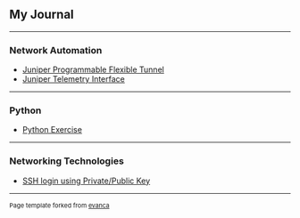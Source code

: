 ## My Journal

---

### Network Automation

- [Juniper Programmable Flexible Tunnel](https://github.com/tripathivinay82/flex-route/)
- [Juniper Telemetry Interface](/JTI_gRPC_SSL)

---

### Python 

- [Python Exercise](https://github.com/tripathivinay82/MyPython/)

---

### Networking Technologies

- [SSH login using Private/Public Key](/ssh_login_key.md)


---
<p style="font-size:11px">Page template forked from <a href="https://github.com/evanca/quick-portfolio">evanca</a></p>
<!-- Remove above link if you don't want to attibute -->
